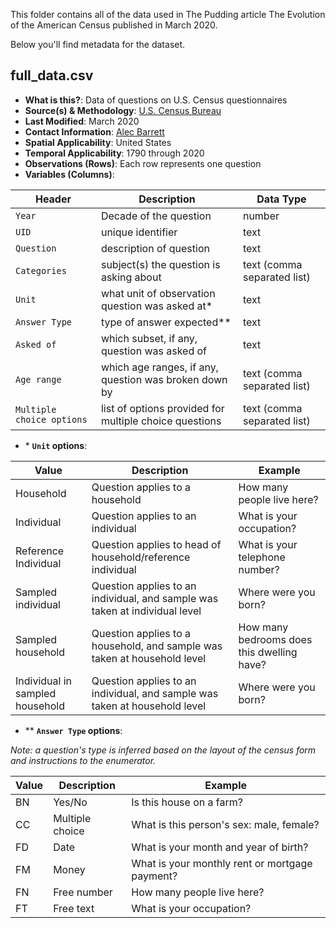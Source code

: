 This folder contains all of the data used in The Pudding article The Evolution of the American Census published in March 2020.

Below you'll find metadata for the dataset.

## full_data.csv

- **What is this?**: Data of questions on U.S. Census questionnaires
- **Source(s) & Methodology**: [U.S. Census Bureau](https://www.census.gov/history/www/through_the_decades/questionnaires/)
- **Last Modified**: March 2020
- **Contact Information**: [Alec Barrett](mailto:alec@two-n.com)
- **Spatial Applicability**: United States
- **Temporal Applicability**: 1790 through 2020
- **Observations (Rows)**: Each row represents one question
- **Variables (Columns)**:

| Header                    | Description                                            | Data Type                   |
| ------------------------- | ------------------------------------------------------ | --------------------------- |
| `Year`                    | Decade of the question                                 | number                      |
| `UID`                     | unique identifier                                      | text                        |
| `Question`                | description of question                                | text                        |
| `Categories`              | subject(s) the question is asking about                | text (comma separated list) |
| `Unit`                    | what unit of observation question was asked at\*       | text                        |
| `Answer Type`             | type of answer expected\*\*                            | text                        |
| `Asked of`                | which subset, if any, question was asked of            | text                        |
| `Age range`               | which age ranges, if any, question was broken down by  | text (comma separated list) |
| `Multiple choice options` | list of options provided for multiple choice questions | text (comma separated list) |

- \* **`Unit` options**:

| Value                           | Description                                                                 | Example                                    |
| ------------------------------- | --------------------------------------------------------------------------- | ------------------------------------------ |
| Household                       | Question applies to a household                                             | How many people live here?                 |
| Individual                      | Question applies to an individual                                           | What is your occupation?                   |
| Reference Individual            | Question applies to head of household/reference individual                  | What is your telephone number?             |
| Sampled individual              | Question applies to an individual, and sample was taken at individual level | Where were you born?                       |
| Sampled household               | Question applies to a household, and sample was taken at household level    | How many bedrooms does this dwelling have? |
| Individual in sampled household | Question applies to an individual, and sample was taken at household level  | Where were you born?                       |

- \*\* **`Answer Type` options**:

_Note: a question's type is inferred based on the layout of the census form and instructions to the enumerator._

| Value | Description     | Example                                        |
| ----- | --------------- | ---------------------------------------------- |
| BN    | Yes/No          | Is this house on a farm?                       |
| CC    | Multiple choice | What is this person's sex: male, female?       |
| FD    | Date            | What is your month and year of birth?          |
| FM    | Money           | What is your monthly rent or mortgage payment? |
| FN    | Free number     | How many people live here?                     |
| FT    | Free text       | What is your occupation?                       |
